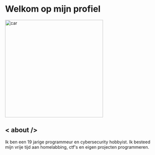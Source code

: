 <h1>Welkom op mijn profiel</h1>
<img alt="car" src="https://github.com/user-attachments/assets/0d767087-a45a-4484-aa07-ca0c34b79d1a" width="320">

## < about />
Ik ben een 19 jarige programmeur en cybersecurity hobbyist. Ik besteed mijn vrije tijd aan homelabbing, ctf's en eigen projecten programmeren.
